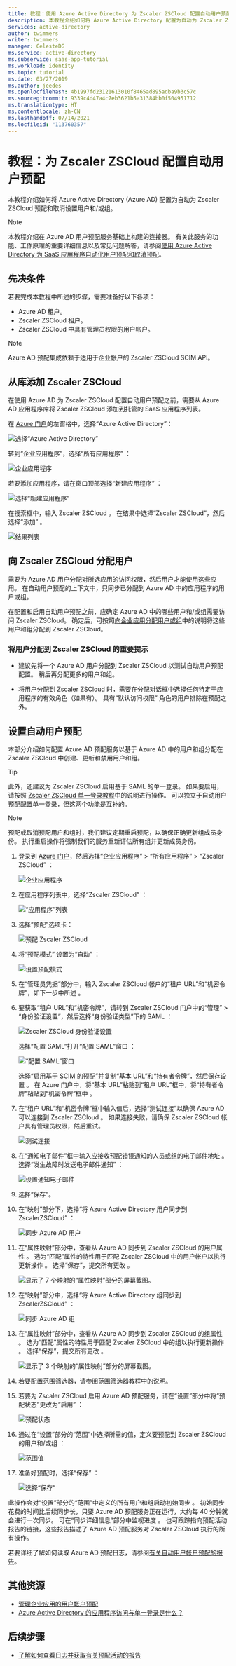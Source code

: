 ```yaml
---
title: 教程：使用 Azure Active Directory 为 Zscaler ZSCloud 配置自动用户预配 | Microsoft Docs
description: 本教程介绍如何将 Azure Active Directory 配置为自动为 Zscaler ZSCloud 预配和取消设置用户帐户。
services: active-directory
author: twimmers
writer: twimmers
manager: CelesteDG
ms.service: active-directory
ms.subservice: saas-app-tutorial
ms.workload: identity
ms.topic: tutorial
ms.date: 03/27/2019
ms.author: jeedes
ms.openlocfilehash: 4b1997fd23121613010f8465ad895adba9b3c57c
ms.sourcegitcommit: 9339c4d47a4c7eb3621b5a31384bb0f504951712
ms.translationtype: HT
ms.contentlocale: zh-CN
ms.lasthandoff: 07/14/2021
ms.locfileid: "113760357"
---
```

# <a name="tutorial-configure-zscaler-zscloud-for-automatic-user-provisioning"></a>教程：为 Zscaler ZSCloud 配置自动用户预配

本教程介绍如何将 Azure Active Directory (Azure AD) 配置为自动为 Zscaler ZSCloud 预配和取消设置用户和/或组。

> [!NOTE]
> 本教程介绍在 Azure AD 用户预配服务基础上构建的连接器。 有关此服务的功能、工作原理的重要详细信息以及常见问题解答，请参阅[使用 Azure Active Directory 为 SaaS 应用程序自动化用户预配和取消预配](../app-provisioning/user-provisioning.md)。


## <a name="prerequisites"></a>先决条件

若要完成本教程中所述的步骤，需要准备好以下各项：

* Azure AD 租户。
* Zscaler ZSCloud 租户。
* Zscaler ZSCloud 中具有管理员权限的用户帐户。

> [!NOTE]
> Azure AD 预配集成依赖于适用于企业帐户的 Zscaler ZSCloud SCIM API。

## <a name="add-zscaler-zscloud-from-the-gallery"></a>从库添加 Zscaler ZSCloud

在使用 Azure AD 为 Zscaler ZSCloud 配置自动用户预配之前，需要从 Azure AD 应用程序库将 Zscaler ZSCloud 添加到托管的 SaaS 应用程序列表。

在 [Azure 门户](https://portal.azure.com)的左窗格中，选择“Azure Active Directory”： 

![选择“Azure Active Directory”](common/select-azuread.png)

转到“企业应用程序”，选择“所有应用程序”   ：

![企业应用程序](common/enterprise-applications.png)

若要添加应用程序，请在窗口顶部选择“新建应用程序”  ：

![选择“新建应用程序”](common/add-new-app.png)

在搜索框中，输入 Zscaler ZSCloud  。 在结果中选择“Zscaler ZSCloud”，然后选择“添加”   。

![结果列表](common/search-new-app.png)

## <a name="assign-users-to-zscaler-zscloud"></a>向 Zscaler ZSCloud 分配用户

需要为 Azure AD 用户分配对所选应用的访问权限，然后用户才能使用这些应用。 在自动用户预配的上下文中，只同步已分配到 Azure AD 中的应用程序的用户或组。

在配置和启用自动用户预配之前，应确定 Azure AD 中的哪些用户和/或组需要访问 Zscaler ZSCloud。 确定后，可按照[向企业应用分配用户或组](../manage-apps/assign-user-or-group-access-portal.md)中的说明将这些用户和组分配到 Zscaler ZSCloud。

### <a name="important-tips-for-assigning-users-to-zscaler-zscloud"></a>将用户分配到 Zscaler ZSCloud 的重要提示

* 建议先将一个 Azure AD 用户分配到 Zscaler ZSCloud 以测试自动用户预配配置。 稍后再分配更多的用户和组。

* 将用户分配到 Zscaler ZSCloud 时，需要在分配对话框中选择任何特定于应用程序的有效角色（如果有）。 具有“默认访问权限”  角色的用户排除在预配之外。

## <a name="set-up-automatic-user-provisioning"></a>设置自动用户预配

本部分介绍如何配置 Azure AD 预配服务以基于 Azure AD 中的用户和组分配在 Zscaler ZSCloud 中创建、更新和禁用用户和组。

> [!TIP]
> 此外，还建议为 Zscaler ZSCloud 启用基于 SAML 的单一登录。 如果要启用，请按照 [Zscaler ZSCloud 单一登录教程](zscaler-zsCloud-tutorial.md)中的说明进行操作。 可以独立于自动用户预配配置单一登录，但这两个功能是互补的。

> [!NOTE]
> 预配或取消预配用户和组时，我们建议定期重启预配，以确保正确更新组成员身份。 执行重启操作将强制我们的服务重新评估所有组并更新成员身份。 

1. 登录到 [Azure 门户](https://portal.azure.com)，然后选择“企业应用程序” > “所有应用程序” > “Zscaler ZSCloud”    ：

    ![企业应用程序](common/enterprise-applications.png)

2. 在应用程序列表中，选择“Zscaler ZSCloud”  ：

    ![“应用程序”列表](common/all-applications.png)

3. 选择“预配”选项卡： 

    ![预配 Zscaler ZSCloud](./media/zscaler-zscloud-provisioning-tutorial/provisioningtab.png)

4. 将“预配模式”  设置为“自动”  ：

    ![设置预配模式](./media/zscaler-zscloud-provisioning-tutorial/provisioningcredentials.png)

5. 在“管理员凭据”部分中，输入 Zscaler ZSCloud 帐户的“租户 URL”和“机密令牌”，如下一步中所述    。

6. 要获取“租户 URL”和“机密令牌”，请转到 Zscaler ZSCloud 门户中的“管理” > “身份验证设置”，然后选择“身份验证类型”下的 SAML       ：

    ![Zscaler ZSCloud 身份验证设置](./media/zscaler-zscloud-provisioning-tutorial/secrettoken1.png)

    选择“配置 SAML”打开“配置 SAML”窗口   ：

    ![“配置 SAML”窗口](./media/zscaler-zscloud-provisioning-tutorial/secrettoken2.png)

    选择“启用基于 SCIM 的预配”并复制“基本 URL”和“持有者令牌”，然后保存设置    。 在 Azure 门户中，将“基本 URL”粘贴到“租户 URL”框中，将“持有者令牌”粘贴到“机密令牌”框中     。

7. 在“租户 URL”和“机密令牌”框中输入值后，选择“测试连接”以确保 Azure AD 可以连接到 Zscaler ZSCloud    。 如果连接失败，请确保 Zscaler ZSCloud 帐户具有管理员权限，然后重试。

    ![测试连接](./media/zscaler-zscloud-provisioning-tutorial/testconnection.png)

8. 在“通知电子邮件”框中输入应接收预配错误通知的人员或组的电子邮件地址  。 选择“发生故障时发送电子邮件通知”  ：

    ![设置通知电子邮件](./media/zscaler-zscloud-provisioning-tutorial/Notification.png)

9. 选择“保存”。 

10. 在“映射”部分下，选择“将 Azure Active Directory 用户同步到 ZscalerZSCloud”   ：

    ![同步 Azure AD 用户](./media/zscaler-zscloud-provisioning-tutorial/usermappings.png)

11. 在“属性映射”部分中，查看从 Azure AD 同步到 Zscaler ZSCloud 的用户属性  。 选为“匹配”属性的特性用于匹配 Zscaler ZSCloud 中的用户帐户以执行更新操作  。 选择“保存”，提交所有更改  。

    ![显示了 7 个映射的“属性映射”部分的屏幕截图。](./media/zscaler-zscloud-provisioning-tutorial/userattributemappings.png)

12. 在“映射”部分中，选择“将 Azure Active Directory 组同步到 ZscalerZSCloud”   ：

    ![同步 Azure AD 组](./media/zscaler-zscloud-provisioning-tutorial/groupmappings.png)

13. 在“属性映射”部分中，查看从 Azure AD 同步到 Zscaler ZSCloud 的组属性  。 选为“匹配”属性的特性用于匹配 Zscaler ZSCloud 中的组以执行更新操作  。 选择“保存”，提交所有更改  。

    ![显示了 3 个映射的“属性映射”部分的屏幕截图。](./media/zscaler-zscloud-provisioning-tutorial/groupattributemappings.png)

14. 若要配置范围筛选器，请参阅[范围筛选器教程](../app-provisioning/define-conditional-rules-for-provisioning-user-accounts.md)中的说明。

15. 若要为 Zscaler ZSCloud 启用 Azure AD 预配服务，请在“设置”部分中将“预配状态”更改为“启用”    ：

    ![预配状态](./media/zscaler-zscloud-provisioning-tutorial/provisioningstatus.png)

16. 通过在“设置”部分的“范围”中选择所需的值，定义要预配到 Zscaler ZSCloud 的用户和/或组   ：

    ![范围值](./media/zscaler-zscloud-provisioning-tutorial/scoping.png)

17. 准备好预配时，选择“保存”  ：

    ![选择“保存”](./media/zscaler-zscloud-provisioning-tutorial/saveprovisioning.png)

此操作会对“设置”部分的“范围”中定义的所有用户和组启动初始同步   。 初始同步花费的时间比后续同步长，只要 Azure AD 预配服务正在运行，大约每 40 分钟就会进行一次同步。 可在“同步详细信息”部分中监视进度  。 也可跟踪指向预配活动报告的链接，这些报告描述了 Azure AD 预配服务对 Zscaler ZSCloud 执行的所有操作。

若要详细了解如何读取 Azure AD 预配日志，请参阅[有关自动用户帐户预配的报告](../app-provisioning/check-status-user-account-provisioning.md)。

## <a name="additional-resources"></a>其他资源

* [管理企业应用的用户帐户预配](../app-provisioning/configure-automatic-user-provisioning-portal.md)
* [Azure Active Directory 的应用程序访问与单一登录是什么？](../manage-apps/what-is-single-sign-on.md)

## <a name="next-steps"></a>后续步骤

* [了解如何查看日志并获取有关预配活动的报告](../app-provisioning/check-status-user-account-provisioning.md)

<!--Image references-->
[1]: ./media/zscaler-zscloud-provisioning-tutorial/tutorial-general-01.png
[2]: ./media/zscaler-zscloud-provisioning-tutorial/tutorial-general-02.png
[3]: ./media/zscaler-zscloud-provisioning-tutorial/tutorial-general-03.png